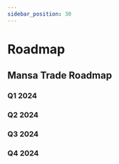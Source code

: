 ```yaml
---
sidebar_position: 30
---
```


# Roadmap

## Mansa Trade Roadmap

### Q1 2024

### Q2 2024

### Q3 2024

### Q4 2024
